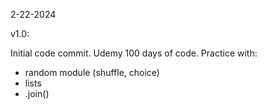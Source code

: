 2-22-2024

v1.0:

Initial code commit. Udemy 100 days of code. Practice with:

- random module (shuffle, choice)
- lists
- .join()
